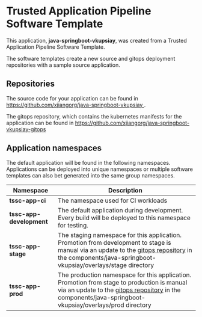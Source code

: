 # Trusted Application Pipeline Software Template

This application, **java-springboot-vkupsiay**, was created from a Trusted Application Pipeline Software Template.

The software templates create a new source and gitops deployment repositories with a sample source application. 

## Repositories

The source code for your application can be found in [https://github.com/xjiangorg/java-springboot-vkupsiay ](https://github.com/xjiangorg/java-springboot-vkupsiay ).
 
The gitops repository, which contains the kubernetes manifests for the application can be found in 
[https://github.com/xjiangorg/java-springboot-vkupsiay-gitops ](https://github.com/xjiangorg/java-springboot-vkupsiay-gitops ) 

## Application namespaces 

The default application will be found in the following namespaces. Applications can be deployed into unique namespaces or multiple software templates can also bet generated into the same group namespaces.  

|  Namespace   |  Description   |  
| -------- | -------- |
| **tssc-app-ci** | The namespace used for CI workloads |
| **tssc-app-development** | The default application during development. Every build will be deployed to this namespace for testing. |
| **tssc-app-stage** | The staging namespace for this application. Promotion from development to stage is manual via an update to the [gitops repository](https://github.com/xjiangorg/java-springboot-vkupsiay-gitops ) in the components/java-springboot-vkupsiay/overlays/stage directory |
| **tssc-app-prod** | The production namespace for this application. Promotion from stage to production is manual via an update to the [gitops repository](https://github.com/xjiangorg/java-springboot-vkupsiay-gitops ) in the components/java-springboot-vkupsiay/overlays/prod directory |